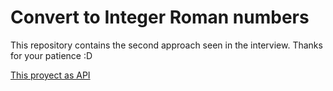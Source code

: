 
# Convert to Integer Roman numbers

This repository contains the second approach seen in the interview.
Thanks for your patience :D


[This proyect as API](https://github.com/Mafervicas/API_Convert)
